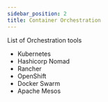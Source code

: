 ```yaml
---
sidebar_position: 2
title: Container Orchestration
---
```


List of Orchestration tools
- Kubernetes
- Hashicorp Nomad
- Rancher
- OpenShift
- Docker Swarm
- Apache Mesos
